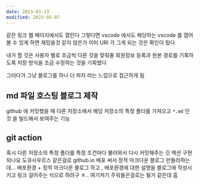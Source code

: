 ```yaml
---
date: 2023-03-13
modified: 2023-05-07
---
```


같은 링크
웹 페이지에서도 열린다
그렇다면 vscode 에서도 해당하는 vscode 를 열어볼 수 있게 하면 재밌을것 같지 않은가
이미 URI 가 그게 되는 것은 확인이 됬다

내가 할 것은 사용자 별로 조금씩 다른 것을 맞춰줄 회원정보 등록과
원본 경로를 기록하도록 저장 방식을 조금 수정하는 것을 기획했다

그러다가 그냥 블로그를 하나 더 파자 라는 느낌으로 접근하게 됨

## md 파일 호스팅 블로그 제작

github 에 커밋했을 때 다른 저장소에서 해당 저장소의 특정 폴더를 가져오고 `*.md` 인 것
을 빌드해서 보여주는 기능

## git action

혹시 다른 저장소의 특정 폴더를 특정 조건마다 불러와서 다시 커밋해주는 깃 액션 구현되나요
도큐사우르스 같은걸로 github.io 배포 써서 정적 마크다운 블로그 만들라하는데...
배포환경 + 정적 마크다운 블로그 하고 , 배포환경에 대한 설명을 블로그에 작성시키고 링크 걸어주는 식으로 하려구 ㅎ..
여기저기 주워들은걸로는 될거 같은데 흠
